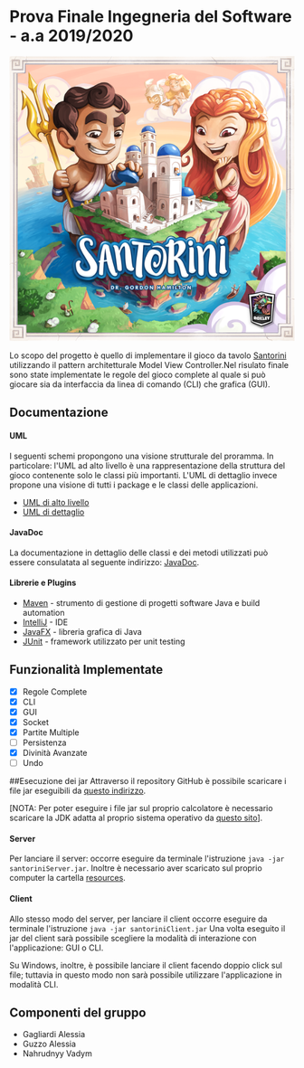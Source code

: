 # Prova Finale Ingegneria del Software - a.a 2019/2020

![Santorini](src/main/resources/Images/Backgrounds/background_readme.png)

Lo scopo del progetto è quello di implementare il gioco da tavolo [Santorini](http://www.craniocreations.it/prodotto/santorini/) utilizzando il pattern architetturale Model View Controller.Nel risulato finale sono state implementate le regole del gioco complete al quale si può giocare sia da interfaccia da linea di comando (CLI) che grafica (GUI).

## Documentazione

#### UML
I seguenti schemi propongono una visione strutturale del proramma. In particolare: l'UML ad alto livello è una rappresentazione della struttura del gioco contenente solo le classi più importanti. L'UML di dettaglio invece propone una visione di tutti i package e le classi delle applicazioni.
- [UML di alto livello](https://github.com/vadymnahrudnyy/ing-sw-2020-Gagliardi-Guzzo-Nahrudnyy/tree/master/Deliveries/final/uml)
- [UML di dettaglio](https://github.com/vadymnahrudnyy/ing-sw-2020-Gagliardi-Guzzo-Nahrudnyy/tree/master/Deliveries/final/uml)

#### JavaDoc
La documentazione in dettaglio delle classi e dei metodi utilizzati può essere consulatata al seguente indirizzo: [JavaDoc]().

#### Librerie e Plugins

- [Maven](https://maven.apache.org/) - strumento di gestione di progetti software Java e build automation
- [IntelliJ](https://www.jetbrains.com/idea/) - IDE
- [JavaFX](https://openjfx.io/) - libreria grafica di Java 
- [JUnit](https://junit.org/junit5/) - framework utilizzato per unit testing


## Funzionalità Implementate

- [x] Regole Complete
- [x] CLI
- [x] GUI
- [x] Socket
- [x] Partite Multiple
- [ ] Persistenza
- [x] Divinità Avanzate
- [ ] Undo

##Esecuzione dei jar
Attraverso il repository GitHub è possibile scaricare i file jar eseguibili da [questo indirizzo](https://github.com/vadymnahrudnyy/ing-sw-2020-Gagliardi-Guzzo-Nahrudnyy/tree/master/Deliveries/final/jar).

[NOTA: Per poter eseguire i file jar sul proprio calcolatore è necessario scaricare la JDK adatta al proprio sistema operativo da [questo sito](https://www.oracle.com/java/technologies/javase/javase-jdk8-downloads.html)].

#### Server
Per lanciare il server: occorre eseguire da terminale l'istruzione `java -jar santoriniServer.jar`. Inoltre è necessario aver scaricato sul proprio computer la cartella [resources](https://github.com/vadymnahrudnyy/ing-sw-2020-Gagliardi-Guzzo-Nahrudnyy/tree/master/src/main). 

#### Client
Allo stesso modo del server, per lanciare il client occorre eseguire da terminale l'istruzione `java -jar santoriniClient.jar`
Una volta eseguito il jar del client sarà possibile scegliere la modalità di interazione con l'applicazione: GUI o CLI.

Su Windows, inoltre, è possibile lanciare il client facendo doppio click sul file; tuttavia in questo modo non sarà possibile utilizzare l'applicazione in modalità CLI.

Componenti del gruppo
--
- Gagliardi Alessia
- Guzzo Alessia
- Nahrudnyy Vadym 
